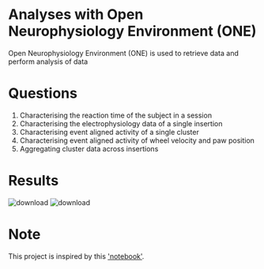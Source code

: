 # Analyses with Open Neurophysiology Environment (ONE)

Open Neurophysiology Environment (ONE) is used to retrieve data and perform analysis of data

# Questions
1. Characterising the reaction time of the subject in a session
2. Characterising the electrophysiology data of a single insertion
3. Characterising event aligned activity of a single cluster
4. Characterising event aligned activity of wheel velocity and paw position
5. Aggregating cluster data across insertions

# Results
![download](https://github.com/cyrilakafia/analysis_with_one/assets/79414187/522f6b6e-84cc-452e-b96b-62d52e74fd9e)
![download](https://github.com/cyrilakafia/analysis_with_one/assets/79414187/02759b14-7142-4e99-aff8-f2c10738fe34)

# Note
This project is inspired by this ['notebook']('https://colab.research.google.com/drive/1y3sRI1wC7qbWqN6skvulzPOp6xw8tLm7#scrollTo=RGgCO_myXJ13). 
